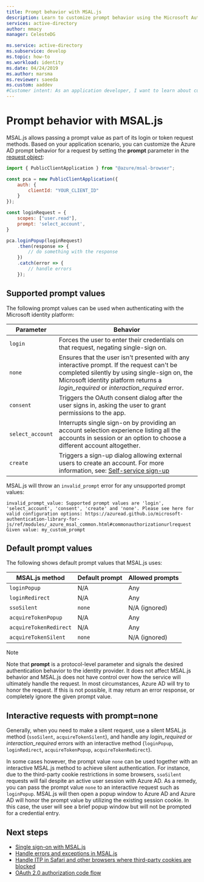 ```yaml
---
title: Prompt behavior with MSAL.js
description: Learn to customize prompt behavior using the Microsoft Authentication Library for JavaScript (MSAL.js).
services: active-directory
author: mmacy
manager: CelesteDG

ms.service: active-directory
ms.subservice: develop
ms.topic: how-to
ms.workload: identity
ms.date: 04/24/2019
ms.author: marsma
ms.reviewer: saeeda
ms.custom: aaddev
#Customer intent: As an application developer, I want to learn about customizing the UI prompt behaviors in MSAL.js library so I can decide if this platform meets my application development needs and requirements.
---
```


# Prompt behavior with MSAL.js

MSAL.js allows passing a prompt value as part of its login or token request methods. Based on your application scenario, you can customize the Azure AD prompt behavior for a request by setting the **prompt** parameter in the [request object](https://azuread.github.io/microsoft-authentication-library-for-js/ref/modules/_azure_msal_common.html#commonauthorizationurlrequest): 

```javascript
import { PublicClientApplication } from "@azure/msal-browser";

const pca = new PublicClientApplication({
    auth: {
        clientId: "YOUR_CLIENT_ID"
    }
});

const loginRequest = {
    scopes: ["user.read"],
    prompt: 'select_account',
}

pca.loginPopup(loginRequest)
    .then(response => {
        // do something with the response
    })
    .catch(error => {
        // handle errors
    });
```

## Supported prompt values

The following prompt values can be used when authenticating with the Microsoft identity platform:

| Parameter  | Behavior                                                                         |
|------------|----------------------------------------------------------------------------------|
| `login`  | Forces the user to enter their credentials on that request, negating single-sign on. |
| `none`  | Ensures that the user isn't presented with any interactive prompt. If the request can't be completed silently by using single-sign on, the Microsoft identity platform returns a *login_required* or *interaction_required* error. |
| `consent`  | Triggers the OAuth consent dialog after the user signs in, asking the user to grant permissions to the app. |
| `select_account` | Interrupts single sign-on by providing an account selection experience listing all the accounts in session or an option to choose a different account altogether. |
| `create` | Triggers a sign-up dialog allowing external users to create an account. For more information, see: [Self-service sign-up](../external-identities/self-service-sign-up-overview.md) |

MSAL.js will throw an `invalid_prompt` error for any unsupported prompt values:

```console
invalid_prompt_value: Supported prompt values are 'login', 'select_account', 'consent', 'create' and 'none'. Please see here for valid configuration options: https://azuread.github.io/microsoft-authentication-library-for-js/ref/modules/_azure_msal_common.html#commonauthorizationurlrequest Given value: my_custom_prompt
```

## Default prompt values

The following shows default prompt values that MSAL.js uses:

| MSAL.js method         | Default prompt | Allowed prompts |
|------------------------|----------------|-----------------|
| `loginPopup`           | N/A            | Any             |
| `loginRedirect`        | N/A            | Any             |
| `ssoSilent`            | `none`         | N/A (ignored)   |
| `acquireTokenPopup`    | N/A            | Any             |
| `acquireTokenRedirect` | N/A            | Any             |
| `acquireTokenSilent`   | `none`         | N/A (ignored)   |

> [!NOTE]
> Note that **prompt** is a protocol-level parameter and signals the desired authentication behavior to the identity provider. It does not affect MSAL.js behavior and MSAL.js does not have control over how the service will ultimately handle the request. In most circumstances, Azure AD will try to honor the request. If this is not possible, it may return an error response, or completely ignore the given prompt value.

## Interactive requests with prompt=none

Generally, when you need to make a silent request, use a silent MSAL.js method (`ssoSilent`, `acquireTokenSilent`), and handle any *login_required* or *interaction_required* errors with an interactive method (`loginPopup`, `loginRedirect`, `acquireTokenPopup`, `acquireTokenRedirect`). 

In some cases however, the prompt value `none` can be used together with an interactive MSAL.js method to achieve silent authentication. For instance, due to the third-party cookie restrictions in some browsers, `ssoSilent` requests will fail despite an active user session with Azure AD. As a remedy, you can pass the prompt value `none` to an interactive request such as `loginPopup`. MSAL.js will then open a popup window to Azure AD and Azure AD will honor the prompt value by utilizing the existing session cookie. In this case, the user will see a brief popup window but will not be prompted for a credential entry.

## Next steps

- [Single sign-on with MSAL.js](msal-js-sso.md)
- [Handle errors and exceptions in MSAL.js](msal-error-handling-js.md)
- [Handle ITP in Safari and other browsers where third-party cookies are blocked](reference-third-party-cookies-spas.md)
- [OAuth 2.0 authorization code flow](v2-oauth2-auth-code-flow.md)
